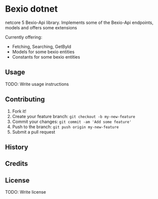 # Bexio dotnet

netcore 5 Bexio-Api library.
Implements some of the Bexio-Api endpoints, models and offers some extensions

Currently offering:
- Fetching, Searching, GetById
- Models for some bexio entities
- Constants for some bexio entities

## Usage

TODO: Write usage instructions

## Contributing

1. Fork it!
2. Create your feature branch: `git checkout -b my-new-feature`
3. Commit your changes: `git commit -am 'Add some feature'`
4. Push to the branch: `git push origin my-new-feature`
5. Submit a pull request

## History

## Credits

## License

TODO: Write license
